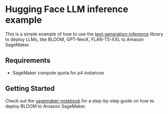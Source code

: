 # Hugging Face LLM inference example 

This is a simple example of how to use the [text-generation-inference](https://github.com/huggingface/text-generation-inference) library to deploy LLMs, like BLOOM, GPT-NeoX, FLAN-T5-XXL to Amaozn SageMaker.

## Requirements

- SageMaker compute quota for p4 instances

## Getting Started

Check out the [sagemaker-notebook](sagemaker-notebook.ipynb) for a step-by-step guide on how to deploy BLOOM to Amazon SageMaker.
